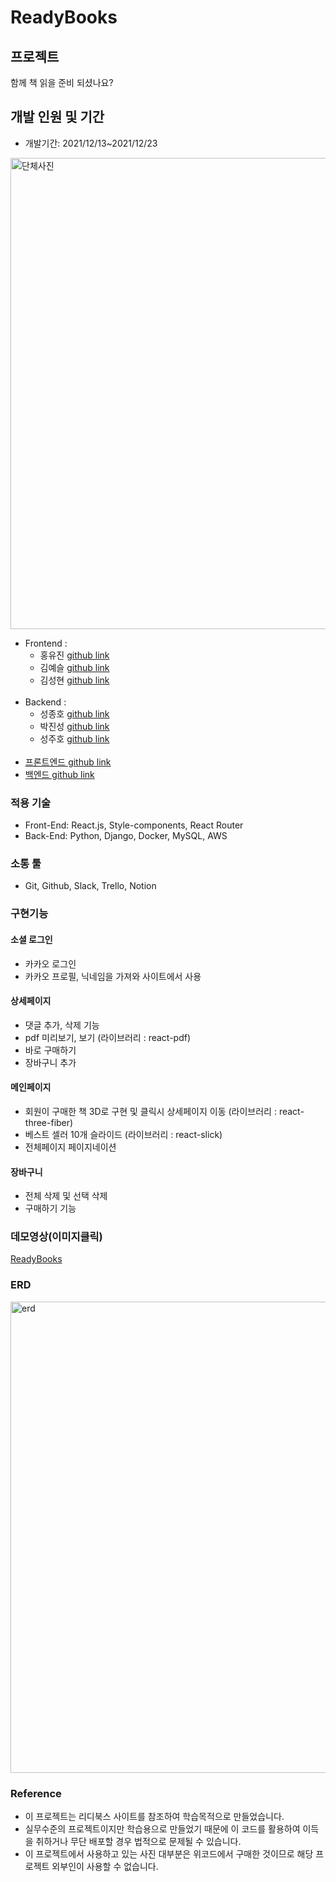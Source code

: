 # ReadyBooks

## 프로젝트

함께 책 읽을 준비 되셨나요?

## 개발 인원 및 기간

- 개발기간: 2021/12/13~2021/12/23

<img src='https://media.vlpt.us/images/tjdgus0528/post/0c7db5d1-cc6a-4276-957b-ef74c3e2584b/ready.jpg' width="754" alt='단체사진'/>

- Frontend :
  - 홍유진 [github link](https://github.com/howyoujini)
  - 김예슬 [github link](https://github.com/99cone)
  - 김성현 [github link](https://github.com/Globalkmaria)
    <br/><br/>
- Backend :
  - 성종호 [github link](https://github.com/SeongJongHo)
  - 박진성 [github link](https://github.com/jincastle)
  - 성주호 [github link](https://github.com/Joshua-sung)
    <br/><br/>
- [프론트엔드 github link](https://github.com/wecode-bootcamp-korea/27-2nd-ReadyBooks-frontend)
- [백엔드 github link](https://github.com/wecode-bootcamp-korea/27-2nd-ReadyBooks-backend)

### 적용 기술

- Front-End: React.js, Style-components, React Router
- Back-End: Python, Django, Docker, MySQL, AWS

### 소통 툴

- Git, Github, Slack, Trello, Notion

### 구현기능

#### 소셜 로그인

- 카카오 로그인
- 카카오 프로필, 닉네임을 가져와 사이트에서 사용

#### 상세페이지

- 댓글 추가, 삭제 기능
- pdf 미리보기, 보기 (라이브러리 : react-pdf)
- 바로 구매하기
- 장바구니 추가

#### 메인페이지

- 회원이 구매한 책 3D로 구현 및 클릭시 상세페이지 이동 (라이브러리 : react-three-fiber)
- 베스트 셀러 10개 슬라이드 (라이브러리 : react-slick)
- 전체페이지 페이지네이션

#### 장바구니

- 전체 삭제 및 선택 삭제
- 구매하기 기능

### 데모영상(이미지클릭)

<a href="https://youtu.be/83JF9irjIb4" target="_blank">ReadyBooks</a>

### ERD

<img width="754" src='https://media.vlpt.us/images/tjdgus0528/post/13b1ec06-fb7d-464a-bbe0-3508db42b8f1/%E1%84%89%E1%85%B3%E1%84%8F%E1%85%B3%E1%84%85%E1%85%B5%E1%86%AB%E1%84%89%E1%85%A3%E1%86%BA%202021-12-24%20%E1%84%8B%E1%85%A9%E1%84%92%E1%85%AE%204.28.10.png' alt='erd'/>

### Reference

- 이 프로젝트는 리디북스 사이트를 참조하여 학습목적으로 만들었습니다.
- 실무수준의 프로젝트이지만 학습용으로 만들었기 때문에 이 코드를 활용하여 이득을 취하거나 무단 배포할 경우 법적으로 문제될 수 있습니다.
- 이 프로젝트에서 사용하고 있는 사진 대부분은 위코드에서 구매한 것이므로 해당 프로젝트 외부인이 사용할 수 없습니다.
